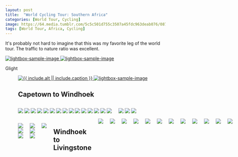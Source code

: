 ```yaml
---
layout: post
title:  "World Cycling Tour: Southern Africa"
categories: [World Tour, Cycling]
image: https://64.media.tumblr.com/5c5c501d755c3507a45fdc963deab076/0875d5ee7e36b55a-77/s2048x3072/79f331b676dc2645d16b11ea651f842bfddcf8fd.jpg
tags: [World Tour, Africa, Cycling]
---
```

<script>

    HesGallery.init();
    
    </script>

It's probably not hard to imagine that this was my favorite leg of the world tour. The traffic to nature ratio was excellent.

<p>
  <a href="/assets/images/icon norway.jpeg" data-lightbox="sample single image">
    <img src="/assets/images/icon norway.jpeg" alt="lightbox-sample-image" title="Lightbox sample image">
  </a> 
   <a href="/assets/images/icon france.jpeg" data-lightbox="sample single image">
    <img src="/assets/images/icon france.jpeg" alt="lightbox-sample-image" title="Lightbox sample image">
  </a> 
</p>


Glight
<figure>
  <a href="https://64.media.tumblr.com/a5459c5ac0b08236ebb637c8bfc48eea/0875d5ee7e36b55a-2b/s2048x3072/55177d3a681dec62dc55072a997b80976e73ac00.jpg" class="glightbox">
    <img src="https://64.media.tumblr.com/a5459c5ac0b08236ebb637c8bfc48eea/0875d5ee7e36b55a-2b/s2048x3072/55177d3a681dec62dc55072a997b80976e73ac00.jpg" alt="{{ include.alt || include.caption }}">
  </a>

<a href="https://64.media.tumblr.com/a5459c5ac0b08236ebb637c8bfc48eea/0875d5ee7e36b55a-2b/s2048x3072/55177d3a681dec62dc55072a997b80976e73ac00.jpg" data-lightbox="sample single image">
    <img src="https://64.media.tumblr.com/a5459c5ac0b08236ebb637c8bfc48eea/0875d5ee7e36b55a-2b/s2048x3072/55177d3a681dec62dc55072a997b80976e73ac00.jpg" alt="lightbox-sample-image" title="Lightbox sample image">
  </a> 

<h2>Capetown to Windhoek</h2>

<div class="columns">
  <p><a class="img1" href="https://64.media.tumblr.com/a5459c5ac0b08236ebb637c8bfc48eea/0875d5ee7e36b55a-2b/s2048x3072/55177d3a681dec62dc55072a997b80976e73ac00.jpg"><img src="https://64.media.tumblr.com/a5459c5ac0b08236ebb637c8bfc48eea/0875d5ee7e36b55a-2b/s2048x3072/55177d3a681dec62dc55072a997b80976e73ac00.jpg" /></a>
</img> <a class="img2" href="https://64.media.tumblr.com/15a9897834aea90595bb320f3656d8c8/0875d5ee7e36b55a-a7/s2048x3072/dbfa2f307304ec72797d224d7d9de6601f44a328.jpg"><img src="https://64.media.tumblr.com/15a9897834aea90595bb320f3656d8c8/0875d5ee7e36b55a-a7/s2048x3072/dbfa2f307304ec72797d224d7d9de6601f44a328.jpg" /></a> 
  </img><a class="img3" href="https://64.media.tumblr.com/2e2dd62d288dfdff04d6737d3da495ea/0875d5ee7e36b55a-dc/s2048x3072/ae98abf46f36d2e564567ceca2ddfcf3e7a14a9b.jpg"><img src="https://64.media.tumblr.com/2e2dd62d288dfdff04d6737d3da495ea/0875d5ee7e36b55a-dc/s2048x3072/ae98abf46f36d2e564567ceca2ddfcf3e7a14a9b.jpg" /></a>
</img><a class="img1" href="https://64.media.tumblr.com/38b7e0ecd01b6009a7df1ef5df017199/0875d5ee7e36b55a-1e/s2048x3072/5b7dc246b18f781121d2eb93eecc1b6e89728012.jpg"><img src="https://64.media.tumblr.com/38b7e0ecd01b6009a7df1ef5df017199/0875d5ee7e36b55a-1e/s2048x3072/5b7dc246b18f781121d2eb93eecc1b6e89728012.jpg" /></a>
</img>
   <a class="img2" href="https://64.media.tumblr.com/b13937d2a3e55cf57526a520c1c2afbb/0875d5ee7e36b55a-21/s2048x3072/65badb4ce0948f1af4ad6c5590397f7e043272af.jpg"><img src="https://64.media.tumblr.com/b13937d2a3e55cf57526a520c1c2afbb/0875d5ee7e36b55a-21/s2048x3072/65badb4ce0948f1af4ad6c5590397f7e043272af.jpg" /></a>
</img>
   <a class="img3" href="https://64.media.tumblr.com/9cb1ac0676a85d33a069600cdf2f5ada/0875d5ee7e36b55a-d0/s2048x3072/c53352318679d548d2466c7c1655e3829f41b1f3.jpg"><img src="https://64.media.tumblr.com/9cb1ac0676a85d33a069600cdf2f5ada/0875d5ee7e36b55a-d0/s2048x3072/c53352318679d548d2466c7c1655e3829f41b1f3.jpg" /></a>
</img>
  <a class="img1" href="https://64.media.tumblr.com/f662f5aed397b5299d6ed682189dcb42/0875d5ee7e36b55a-c7/s2048x3072/e6aa5844b964bcb59df17988782937356cd81f78.jpg"><img src="https://64.media.tumblr.com/f662f5aed397b5299d6ed682189dcb42/0875d5ee7e36b55a-c7/s2048x3072/e6aa5844b964bcb59df17988782937356cd81f78.jpg" /></a>
</img>
   <a class="img2" href="https://64.media.tumblr.com/6e0104382ed746d967a6c7a286344e52/0875d5ee7e36b55a-72/s2048x3072/48b5c629ac3bce421b38c042dc23b93cf6dfd2fc.jpg"><img src="https://64.media.tumblr.com/6e0104382ed746d967a6c7a286344e52/0875d5ee7e36b55a-72/s2048x3072/48b5c629ac3bce421b38c042dc23b93cf6dfd2fc.jpg" /></a>
</img>
   <a class="img3" href="https://64.media.tumblr.com/2ec6c430c57e369fb7c2b221de6777b2/0875d5ee7e36b55a-68/s2048x3072/896cf2c103fa8c48822935af48b2034d8c5164ac.jpg"><img src="https://64.media.tumblr.com/2ec6c430c57e369fb7c2b221de6777b2/0875d5ee7e36b55a-68/s2048x3072/896cf2c103fa8c48822935af48b2034d8c5164ac.jpg" /></a>
</img>
    <a class="img1" href="https://64.media.tumblr.com/846ad066fb6fa39c2e03931fa1209d8f/0875d5ee7e36b55a-a3/s2048x3072/606408dcde4553b55a702093f07703cb1bcfff6a.jpg"><img src="https://64.media.tumblr.com/846ad066fb6fa39c2e03931fa1209d8f/0875d5ee7e36b55a-a3/s2048x3072/606408dcde4553b55a702093f07703cb1bcfff6a.jpg" /></a>
</img>
   <a class="img2" href="https://64.media.tumblr.com/5c5c501d755c3507a45fdc963deab076/0875d5ee7e36b55a-77/s2048x3072/79f331b676dc2645d16b11ea651f842bfddcf8fd.jpg"><img src="https://64.media.tumblr.com/5c5c501d755c3507a45fdc963deab076/0875d5ee7e36b55a-77/s2048x3072/79f331b676dc2645d16b11ea651f842bfddcf8fd.jpg" /></a>
</img>
   <a class="img3" href="https://64.media.tumblr.com/3bb53617bd438dfa0e8941ab621ef624/0875d5ee7e36b55a-e3/s2048x3072/9ba2998f09c230306ef3d72956def234a539eb7a.jpg"><img src="https://64.media.tumblr.com/3bb53617bd438dfa0e8941ab621ef624/0875d5ee7e36b55a-e3/s2048x3072/9ba2998f09c230306ef3d72956def234a539eb7a.jpg" /></a>
</img>
    <a class="img1" href="https://64.media.tumblr.com/1925fdeecb0e7d761a518ff7bcf95d88/0875d5ee7e36b55a-6d/s2048x3072/d0de76fa2962fe081fd917393b764153578adc41.jpg"><img src="https://64.media.tumblr.com/1925fdeecb0e7d761a518ff7bcf95d88/0875d5ee7e36b55a-6d/s2048x3072/d0de76fa2962fe081fd917393b764153578adc41.jpg" /></a>
</img>
   <a class="img2" href="https://64.media.tumblr.com/2937a9ab322b33a248da87a06100a88a/0875d5ee7e36b55a-c5/s2048x3072/4ebbdeb665c54ebbe23106664e49dd8873f06fa2.jpg"><img src="https://64.media.tumblr.com/2937a9ab322b33a248da87a06100a88a/0875d5ee7e36b55a-c5/s2048x3072/4ebbdeb665c54ebbe23106664e49dd8873f06fa2.jpg" /></a>
</img>
   <a class="img3" href="https://64.media.tumblr.com/7616675d6ffb7d908fe6df9aaec71549/0875d5ee7e36b55a-aa/s2048x3072/dd70867fb1dbcc27efb15c148dc10fd6e9ea5426.jpg"><img src="https://64.media.tumblr.com/7616675d6ffb7d908fe6df9aaec71549/0875d5ee7e36b55a-aa/s2048x3072/dd70867fb1dbcc27efb15c148dc10fd6e9ea5426.jpg" /></a>
</img>
  </p>
  

  <p>   <a class="img1" href="https://64.media.tumblr.com/053f7975b6fa9a64327df39dc823bbb3/0875d5ee7e36b55a-cf/s2048x3072/f5326b9b04054d570cc4f16426868ed7b899a4a8.jpg"><img src="https://64.media.tumblr.com/053f7975b6fa9a64327df39dc823bbb3/0875d5ee7e36b55a-cf/s2048x3072/f5326b9b04054d570cc4f16426868ed7b899a4a8.jpg" /></a>
</img>
   <a class="img2" href="https://64.media.tumblr.com/1977864079d3ea320471733c7818b674/0875d5ee7e36b55a-31/s2048x3072/844ab34e208e80387122de3d9f2d72737e8205ed.jpg"><img src="https://64.media.tumblr.com/1977864079d3ea320471733c7818b674/0875d5ee7e36b55a-31/s2048x3072/844ab34e208e80387122de3d9f2d72737e8205ed.jpg" /></a>
</img>
   <a class="img3" href="https://64.media.tumblr.com/8da919fb8c9427959839903d697b0ba1/0875d5ee7e36b55a-76/s2048x3072/5c23cfb10c46a9914e6b8c48efd967678ec8d152.jpg"><img src="https://64.media.tumblr.com/8da919fb8c9427959839903d697b0ba1/0875d5ee7e36b55a-76/s2048x3072/5c23cfb10c46a9914e6b8c48efd967678ec8d152.jpg" /></a>
</img>
  </p>
  </div>
  
<div class="columns">
  <p>   <a class="img1" href="https://64.media.tumblr.com/5fc0582a0f681e7e279262019d544110/0875d5ee7e36b55a-56/s2048x3072/866800395b891acf67d25cbfedd0ceb25b8a50ce.jpg"><img src="https://64.media.tumblr.com/5fc0582a0f681e7e279262019d544110/0875d5ee7e36b55a-56/s2048x3072/866800395b891acf67d25cbfedd0ceb25b8a50ce.jpg" /></a>
</img>
   <a class="img2" href="https://64.media.tumblr.com/394d78c23f1426221e2cc36f483b9695/0875d5ee7e36b55a-61/s2048x3072/318d9f6bad9ab08487435fbd07c1a3ec84723990.jpg"><img src="https://64.media.tumblr.com/394d78c23f1426221e2cc36f483b9695/0875d5ee7e36b55a-61/s2048x3072/318d9f6bad9ab08487435fbd07c1a3ec84723990.jpg" /></a>
</img>
   <a class="img1" href="https://64.media.tumblr.com/745ac86eb1620ae32f412f1a60cba315/0875d5ee7e36b55a-67/s2048x3072/1c62103469aab4e204e3967777ae6efaae800b47.jpg"><img src="https://64.media.tumblr.com/745ac86eb1620ae32f412f1a60cba315/0875d5ee7e36b55a-67/s2048x3072/1c62103469aab4e204e3967777ae6efaae800b47.jpg" /></a>
</img>
  </p>
  
<div class="columns">
  <p>   <a class="img1" href="https://64.media.tumblr.com/cbffd3b04cf5decb8f28aa9d9e054d71/0875d5ee7e36b55a-bc/s2048x3072/baff74bb1eb9b164bab383921fbbb032c95f6c6d.jpg"><img src="https://64.media.tumblr.com/cbffd3b04cf5decb8f28aa9d9e054d71/0875d5ee7e36b55a-bc/s2048x3072/baff74bb1eb9b164bab383921fbbb032c95f6c6d.jpg" /></a>
</img>
   <a class="img2" href="https://64.media.tumblr.com/f9dc5cd94d8b4b8f2d30ee50b1c9bc9c/0875d5ee7e36b55a-14/s2048x3072/1a104367485e89f8efa9828021312e2bcaa5843e.jpg"><img src="https://64.media.tumblr.com/f9dc5cd94d8b4b8f2d30ee50b1c9bc9c/0875d5ee7e36b55a-14/s2048x3072/1a104367485e89f8efa9828021312e2bcaa5843e.jpg" /></a>
</img>
   <a class="img1" href="https://64.media.tumblr.com/be96f1006631947c132d7041491cc672/0875d5ee7e36b55a-7a/s2048x3072/0662114a005d7723c361d6d0c39a35d5f52bd639.jpg"><img src="https://64.media.tumblr.com/be96f1006631947c132d7041491cc672/0875d5ee7e36b55a-7a/s2048x3072/0662114a005d7723c361d6d0c39a35d5f52bd639.jpg" /></a>
</img>
  </p>
  
  

  <a class="img1" href="https://64.media.tumblr.com/318a724b539e8e969a2d863733709b71/0875d5ee7e36b55a-74/s2048x3072/a94303d8fd484d3a0947fb2c726689d4a8967885.jpg"><img src="https://64.media.tumblr.com/318a724b539e8e969a2d863733709b71/0875d5ee7e36b55a-74/s2048x3072/a94303d8fd484d3a0947fb2c726689d4a8967885.jpg" /></a>


<h2>Windhoek to Livingstone</h2>
  
  <div class="columns">
   <div class="img1"><a href="https://64.media.tumblr.com/a1410c88f6b9d861898ad02cf1b491e5/433a940ef3b25307-46/s540x810/2a53308ca6bb64cf5ab68c3a2f08a046aa3d37ea.jpg"><img src="https://64.media.tumblr.com/a1410c88f6b9d861898ad02cf1b491e5/433a940ef3b25307-46/s540x810/2a53308ca6bb64cf5ab68c3a2f08a046aa3d37ea.jpg" /></a>
</div>
  <div class="img2"><a href="https://64.media.tumblr.com/efd03e06e8ff0bea4811a4099bc69910/433a940ef3b25307-34/s540x810/1464ea5f4cde741be15c29938faecb1fca3fa785.jpg"><img src="https://64.media.tumblr.com/efd03e06e8ff0bea4811a4099bc69910/433a940ef3b25307-34/s540x810/1464ea5f4cde741be15c29938faecb1fca3fa785.jpg" /></a>
  </div>
  <div class="img3"><a href="https://64.media.tumblr.com/61545ce879ee74092e411d52ba000fd8/433a940ef3b25307-b5/s540x810/282d4e5298c826361ec860e87162aa8b69431ae7.jpg"><img src="https://64.media.tumblr.com/61545ce879ee74092e411d52ba000fd8/433a940ef3b25307-b5/s540x810/282d4e5298c826361ec860e87162aa8b69431ae7.jpg" /></a>
</div>
   <div class="img1"><a href="https://64.media.tumblr.com/efd03e06e8ff0bea4811a4099bc69910/d14511bd4a276187-ea/s2048x3072/75d07e3452eb0d0e923e4b1ba3d9ea55baf09118.jpg"><img src="https://64.media.tumblr.com/efd03e06e8ff0bea4811a4099bc69910/d14511bd4a276187-ea/s2048x3072/75d07e3452eb0d0e923e4b1ba3d9ea55baf09118.jpg" /></a>
</div>
<div class="img2"><a href="https://64.media.tumblr.com/a25e43ee2fa09860a5dba0d4998c6529/d14511bd4a276187-f4/s2048x3072/071c6dc91173c518fa6fb7a8a9414711a221e690.jpg"><img src="https://64.media.tumblr.com/a25e43ee2fa09860a5dba0d4998c6529/d14511bd4a276187-f4/s2048x3072/071c6dc91173c518fa6fb7a8a9414711a221e690.jpg" /></a>
</div>
<div class="img3"><a href="https://64.media.tumblr.com/ea9f3dd10084afb0b968e9d7bd3be413/d14511bd4a276187-db/s2048x3072/df0a86942a2b3f66ba36af9d9203ff7616e06f24.jpg"><img src="https://64.media.tumblr.com/ea9f3dd10084afb0b968e9d7bd3be413/d14511bd4a276187-db/s2048x3072/df0a86942a2b3f66ba36af9d9203ff7616e06f24.jpg" /></a>
</div>
   <div class="img1"><a href="https://64.media.tumblr.com/c5aae222ab8673d238d58bbc37a03cba/d14511bd4a276187-52/s2048x3072/cb272ac9a14dc9ca187f5983ee851c016ab2d684.jpg"><img src="https://64.media.tumblr.com/c5aae222ab8673d238d58bbc37a03cba/d14511bd4a276187-52/s2048x3072/cb272ac9a14dc9ca187f5983ee851c016ab2d684.jpg" /></a>
</div>
<div class="img2"><a href="https://64.media.tumblr.com/4b705d7dce51463975ae3a8bf7df21b6/6aa83f5e4efedd14-71/s540x810/0183118148ef3de0d49890ad90b50864589b93c0.jpg"><img src="https://64.media.tumblr.com/4b705d7dce51463975ae3a8bf7df21b6/6aa83f5e4efedd14-71/s540x810/0183118148ef3de0d49890ad90b50864589b93c0.jpg" /></a>
</div>
<div class="img3"><a href="https://64.media.tumblr.com/ef9c96f284fa4f79c79bed5a012eec37/6aa83f5e4efedd14-99/s540x810/de8a14535b26fee8e769ed184b6a33e57cbeaa6c.jpg"><img src="https://64.media.tumblr.com/ef9c96f284fa4f79c79bed5a012eec37/6aa83f5e4efedd14-99/s540x810/de8a14535b26fee8e769ed184b6a33e57cbeaa6c.jpg" /></a>
</div>
   <div class="img1"><a href="https://64.media.tumblr.com/362c234612d02f197958712b64860077/6aa83f5e4efedd14-57/s540x810/5e6227edbc03e3da3f2c202aad16bf4d1eb99faf.jpg"><img src="https://64.media.tumblr.com/362c234612d02f197958712b64860077/6aa83f5e4efedd14-57/s540x810/5e6227edbc03e3da3f2c202aad16bf4d1eb99faf.jpg" /></a>
</div>
<div class="img2"><a href="https://64.media.tumblr.com/25d0bd2bae5804dbba6e4ccf70d7d89a/6aa83f5e4efedd14-d5/s540x810/d19f9e0bb9dc4e565091a82d4327fd7e34dbe60f.jpg"><img src="https://64.media.tumblr.com/25d0bd2bae5804dbba6e4ccf70d7d89a/6aa83f5e4efedd14-d5/s540x810/d19f9e0bb9dc4e565091a82d4327fd7e34dbe60f.jpg" /></a>
</div>
<div class="img3"><a href="https://64.media.tumblr.com/2a998b71c56cdaa46776eb589ccc1ed5/6aa83f5e4efedd14-ed/s540x810/6bf04eb3983d146f117280b0a482b6cb30f96d68.jpg"><img src="https://64.media.tumblr.com/2a998b71c56cdaa46776eb589ccc1ed5/6aa83f5e4efedd14-ed/s540x810/6bf04eb3983d146f117280b0a482b6cb30f96d68.jpg" /></a>
</div>
</div>

<div class="columns">
   <div class="img1"><a href="https://64.media.tumblr.com/da8474fc38231fb6962cd5ea36b03879/6aa83f5e4efedd14-2a/s540x810/d76807e03dba1f665c9c26c6941e208fdce31773.jpg"><img src="https://64.media.tumblr.com/da8474fc38231fb6962cd5ea36b03879/6aa83f5e4efedd14-2a/s540x810/d76807e03dba1f665c9c26c6941e208fdce31773.jpg " /></a>
</div>
<div class="img2"><a href="https://64.media.tumblr.com/7829344d0b2deabdccdc83599fdf3d3e/6aa83f5e4efedd14-fb/s540x810/0a39fbdccc86f5647d567c9b50c94992b5b63441.jpg"><img src="https://64.media.tumblr.com/7829344d0b2deabdccdc83599fdf3d3e/6aa83f5e4efedd14-fb/s540x810/0a39fbdccc86f5647d567c9b50c94992b5b63441.jpg " /></a>
</div>
<div class="img3"><a href="https://64.media.tumblr.com/08d2294c16994d8f33710256ce62820b/433a940ef3b25307-c6/s540x810/3e1d409da4937002a9048fe3de44eaadda710e6c.jpg"><img src="https://64.media.tumblr.com/08d2294c16994d8f33710256ce62820b/433a940ef3b25307-c6/s540x810/3e1d409da4937002a9048fe3de44eaadda710e6c.jpg" /></a>
</div>
</div>

Experiement
<div class="columns">
  <p>   <a class="img1" href="https://64.media.tumblr.com/da8474fc38231fb6962cd5ea36b03879/6aa83f5e4efedd14-2a/s540x810/d76807e03dba1f665c9c26c6941e208fdce31773.jpg"><img src="https://64.media.tumblr.com/da8474fc38231fb6962cd5ea36b03879/6aa83f5e4efedd14-2a/s540x810/d76807e03dba1f665c9c26c6941e208fdce31773.jpg " /></a><a class="img1" href="https://64.media.tumblr.com/7829344d0b2deabdccdc83599fdf3d3e/6aa83f5e4efedd14-fb/s540x810/0a39fbdccc86f5647d567c9b50c94992b5b63441.jpg"><img src="https://64.media.tumblr.com/7829344d0b2deabdccdc83599fdf3d3e/6aa83f5e4efedd14-fb/s540x810/0a39fbdccc86f5647d567c9b50c94992b5b63441.jpg " /></a><a class="img1" href="https://64.media.tumblr.com/08d2294c16994d8f33710256ce62820b/433a940ef3b25307-c6/s540x810/3e1d409da4937002a9048fe3de44eaadda710e6c.jpg"><img src="https://64.media.tumblr.com/08d2294c16994d8f33710256ce62820b/433a940ef3b25307-c6/s540x810/3e1d409da4937002a9048fe3de44eaadda710e6c.jpg" /></a>
</p>

<div class="columns">
  <p>   <a class="img1" href="https://64.media.tumblr.com/da8474fc38231fb6962cd5ea36b03879/6aa83f5e4efedd14-2a/s540x810/d76807e03dba1f665c9c26c6941e208fdce31773.jpg"><img class="img1" src="https://64.media.tumblr.com/da8474fc38231fb6962cd5ea36b03879/6aa83f5e4efedd14-2a/s540x810/d76807e03dba1f665c9c26c6941e208fdce31773.jpg " /></a><a class="img1" href="https://64.media.tumblr.com/7829344d0b2deabdccdc83599fdf3d3e/6aa83f5e4efedd14-fb/s540x810/0a39fbdccc86f5647d567c9b50c94992b5b63441.jpg"><img class="img2" src="https://64.media.tumblr.com/7829344d0b2deabdccdc83599fdf3d3e/6aa83f5e4efedd14-fb/s540x810/0a39fbdccc86f5647d567c9b50c94992b5b63441.jpg " /></a><a class="img1" href="https://64.media.tumblr.com/08d2294c16994d8f33710256ce62820b/433a940ef3b25307-c6/s540x810/3e1d409da4937002a9048fe3de44eaadda710e6c.jpg"><img class="img3" src="https://64.media.tumblr.com/08d2294c16994d8f33710256ce62820b/433a940ef3b25307-c6/s540x810/3e1d409da4937002a9048fe3de44eaadda710e6c.jpg" /></a>
</p>

<div class="columns">
  <p>   <a class="img1" href="https://64.media.tumblr.com/da8474fc38231fb6962cd5ea36b03879/6aa83f5e4efedd14-2a/s540x810/d76807e03dba1f665c9c26c6941e208fdce31773.jpg"><img src="https://64.media.tumblr.com/da8474fc38231fb6962cd5ea36b03879/6aa83f5e4efedd14-2a/s540x810/d76807e03dba1f665c9c26c6941e208fdce31773.jpg " /></a><a class="img2" href="https://64.media.tumblr.com/7829344d0b2deabdccdc83599fdf3d3e/6aa83f5e4efedd14-fb/s540x810/0a39fbdccc86f5647d567c9b50c94992b5b63441.jpg"><img src="https://64.media.tumblr.com/7829344d0b2deabdccdc83599fdf3d3e/6aa83f5e4efedd14-fb/s540x810/0a39fbdccc86f5647d567c9b50c94992b5b63441.jpg " /></a><a class="img3" href="https://64.media.tumblr.com/08d2294c16994d8f33710256ce62820b/433a940ef3b25307-c6/s540x810/3e1d409da4937002a9048fe3de44eaadda710e6c.jpg"><img src="https://64.media.tumblr.com/08d2294c16994d8f33710256ce62820b/433a940ef3b25307-c6/s540x810/3e1d409da4937002a9048fe3de44eaadda710e6c.jpg" /></a>
</p>